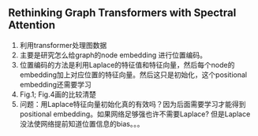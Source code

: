 ## Rethinking Graph Transformers with Spectral Attention
1. 利用transformer处理图数据
2. 主要是研究怎么给graph的node embedding 进行位置编码。
3. 位置编码的方法是利用Laplace的特征值和特征向量，然后每个node的embedding加上对应位置的特征向量。然后这只是初始化，这个positional embedding还需要学习
4. Fig.1; Fig.4画的比较清楚
5. 问题：用Laplace特征向量初始化真的有效吗？因为后面需要学习才能得到positional embedding。如果网络足够强也许不需要Laplace? 但是Laplace没法使网络提前知道位置信息的bias。。。